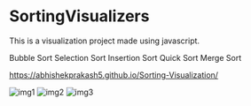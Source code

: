 # SortingVisualizers
 This is a visualization project made using javascript. 
 
Bubble Sort
Selection Sort
Insertion Sort
Quick Sort
Merge Sort
 
 https://abhishekprakash5.github.io/Sorting-Visualization/

![img1](https://user-images.githubusercontent.com/62333051/123801433-ea125300-d907-11eb-8bab-7b6d4c8c0fb3.png)
![img2](https://user-images.githubusercontent.com/62333051/123801479-f5fe1500-d907-11eb-9700-6713d010c599.png)
![img3](https://user-images.githubusercontent.com/62333051/123801515-fdbdb980-d907-11eb-8fda-3088b8376624.png)

